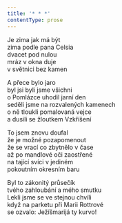 ```yaml
---
title: '* * *'
contentType: prose
---
```


<section>

Je zima jak má být  
zima podle pana Celsia  
dvacet pod nulou  
mráz v okna duje  
v světnici bez kamen

A přece bylo jaro  
byl jsi byli jsme všichni  
o Pomlázce uhodil jarní den  
seděli jsme na rozvalených kamenech  
o ně tloukli pomalovaná vejce  
a dusili se žloutkem Vzkříšení

To jsem znovu doufal  
že je možné pozapomenout  
že se vrací co zbytnělo v čase  
až po mandlové oči zaostřené  
na tající svíci v jediném  
pokoutním okresním baru

Byl to zákonitý průsečík  
tvého zahloubání a mého smutku  
Lekli jsme se ve stejnou chvíli  
když na parketu při Marii Rottrové  
se ozvalo: Ježíšmarijá ty kurvo!

</section>
